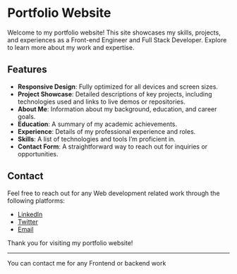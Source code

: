 
# Portfolio Website

Welcome to my portfolio website! This site showcases my skills, projects, and experiences as a Front-end Engineer and Full Stack Developer. Explore to learn more about my work and expertise.

## Features

- **Responsive Design**: Fully optimized for all devices and screen sizes.
- **Project Showcase**: Detailed descriptions of key projects, including technologies used and links to live demos or repositories.
- **About Me**: Information about my background, education, and career goals.
- **Education**: A summary of my academic achievements.
- **Experience**: Details of my professional experience and roles.
- **Skills**: A list of technologies and tools I’m proficient in.
- **Contact Form**: A straightforward way to reach out for inquiries or opportunities.



## Contact

Feel free to reach out for any Web development related work through the following platforms:

- [LinkedIn](https://www.linkedin.com/in/dhanushbd03)
- [Twitter](https://twitter.com/dhanushbd03)
- [Email](mailto:bddhanush03@gmail.com)

Thank you for visiting my portfolio website!

---
You can contact me for any Frontend or backend work
